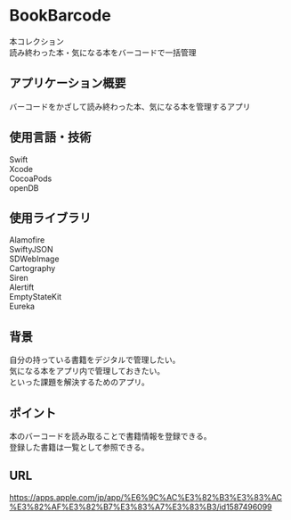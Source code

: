 # BookBarcode
本コレクション  
読み終わった本・気になる本をバーコードで一括管理  

## アプリケーション概要  

バーコードをかざして読み終わった本、気になる本を管理するアプリ  

## 使用言語・技術

Swift  
Xcode  
CocoaPods  
openDB  

## 使用ライブラリ

Alamofire  
SwiftyJSON  
SDWebImage  
Cartography  
Siren  
Alertift  
EmptyStateKit  
Eureka  

## 背景

自分の持っている書籍をデジタルで管理したい。  
気になる本をアプリ内で管理しておきたい。  
といった課題を解決するためのアプリ。  

## ポイント

本のバーコードを読み取ることで書籍情報を登録できる。  
登録した書籍は一覧として参照できる。  

## URL

https://apps.apple.com/jp/app/%E6%9C%AC%E3%82%B3%E3%83%AC%E3%82%AF%E3%82%B7%E3%83%A7%E3%83%B3/id1587496099
